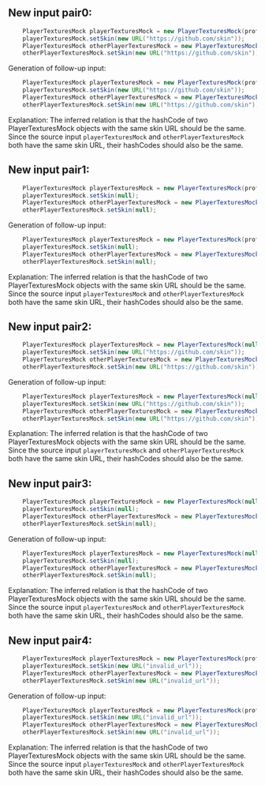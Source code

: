 ## New input pair0:
```java
    PlayerTexturesMock playerTexturesMock = new PlayerTexturesMock(profile);
    playerTexturesMock.setSkin(new URL("https://github.com/skin"));
    PlayerTexturesMock otherPlayerTexturesMock = new PlayerTexturesMock(profile);
    otherPlayerTexturesMock.setSkin(new URL("https://github.com/skin"));
```
Generation of follow-up input:
```java
    PlayerTexturesMock playerTexturesMock = new PlayerTexturesMock(profile);
    playerTexturesMock.setSkin(new URL("https://github.com/skin"));
    PlayerTexturesMock otherPlayerTexturesMock = new PlayerTexturesMock(profile);
    otherPlayerTexturesMock.setSkin(new URL("https://github.com/skin"));
```
Explanation: The inferred relation is that the hashCode of two PlayerTexturesMock objects with the same skin URL should be the same. Since the source input `playerTexturesMock` and `otherPlayerTexturesMock` both have the same skin URL, their hashCodes should also be the same.

## New input pair1:
```java
    PlayerTexturesMock playerTexturesMock = new PlayerTexturesMock(profile);
    playerTexturesMock.setSkin(null);
    PlayerTexturesMock otherPlayerTexturesMock = new PlayerTexturesMock(profile);
    otherPlayerTexturesMock.setSkin(null);
```
Generation of follow-up input:
```java
    PlayerTexturesMock playerTexturesMock = new PlayerTexturesMock(profile);
    playerTexturesMock.setSkin(null);
    PlayerTexturesMock otherPlayerTexturesMock = new PlayerTexturesMock(profile);
    otherPlayerTexturesMock.setSkin(null);
```
Explanation: The inferred relation is that the hashCode of two PlayerTexturesMock objects with the same skin URL should be the same. Since the source input `playerTexturesMock` and `otherPlayerTexturesMock` both have the same skin URL, their hashCodes should also be the same.

## New input pair2:
```java
    PlayerTexturesMock playerTexturesMock = new PlayerTexturesMock(null);
    playerTexturesMock.setSkin(new URL("https://github.com/skin"));
    PlayerTexturesMock otherPlayerTexturesMock = new PlayerTexturesMock(null);
    otherPlayerTexturesMock.setSkin(new URL("https://github.com/skin"));
```
Generation of follow-up input:
```java
    PlayerTexturesMock playerTexturesMock = new PlayerTexturesMock(null);
    playerTexturesMock.setSkin(new URL("https://github.com/skin"));
    PlayerTexturesMock otherPlayerTexturesMock = new PlayerTexturesMock(null);
    otherPlayerTexturesMock.setSkin(new URL("https://github.com/skin"));
```
Explanation: The inferred relation is that the hashCode of two PlayerTexturesMock objects with the same skin URL should be the same. Since the source input `playerTexturesMock` and `otherPlayerTexturesMock` both have the same skin URL, their hashCodes should also be the same.

## New input pair3:
```java
    PlayerTexturesMock playerTexturesMock = new PlayerTexturesMock(null);
    playerTexturesMock.setSkin(null);
    PlayerTexturesMock otherPlayerTexturesMock = new PlayerTexturesMock(null);
    otherPlayerTexturesMock.setSkin(null);
```
Generation of follow-up input:
```java
    PlayerTexturesMock playerTexturesMock = new PlayerTexturesMock(null);
    playerTexturesMock.setSkin(null);
    PlayerTexturesMock otherPlayerTexturesMock = new PlayerTexturesMock(null);
    otherPlayerTexturesMock.setSkin(null);
```
Explanation: The inferred relation is that the hashCode of two PlayerTexturesMock objects with the same skin URL should be the same. Since the source input `playerTexturesMock` and `otherPlayerTexturesMock` both have the same skin URL, their hashCodes should also be the same.

## New input pair4:
```java
    PlayerTexturesMock playerTexturesMock = new PlayerTexturesMock(profile);
    playerTexturesMock.setSkin(new URL("invalid_url"));
    PlayerTexturesMock otherPlayerTexturesMock = new PlayerTexturesMock(profile);
    otherPlayerTexturesMock.setSkin(new URL("invalid_url"));
```
Generation of follow-up input:
```java
    PlayerTexturesMock playerTexturesMock = new PlayerTexturesMock(profile);
    playerTexturesMock.setSkin(new URL("invalid_url"));
    PlayerTexturesMock otherPlayerTexturesMock = new PlayerTexturesMock(profile);
    otherPlayerTexturesMock.setSkin(new URL("invalid_url"));
```
Explanation: The inferred relation is that the hashCode of two PlayerTexturesMock objects with the same skin URL should be the same. Since the source input `playerTexturesMock` and `otherPlayerTexturesMock` both have the same skin URL, their hashCodes should also be the same.
